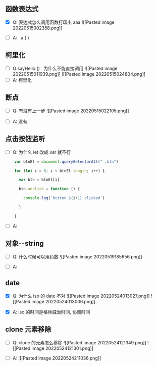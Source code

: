 ## 函数表达式
- [x]  Q: 表达式怎么调用函数打印出 aaa
![[Pasted image 20220515002358.png]]

- [ ]  A:   a ( )

## 柯里化
- [ ]  Q:sayHello ()   为什么不能直接调用
![[Pasted image 20220515011939.png]]
![[Pasted image 20220515024804.png]]
- [ ]  A: 柯里化

## 断点
- [ ]  Q: 有没有上一步
![[Pasted image 20220515022105.png]]

- [ ]  A: 没有



## 点击按钮监听
- [ ]  Q: 为什么 let 改成 var 就不行

```js
    var btnEl = document.querySelectorAll(" .btn")

    for (let i = 0; i < btnEl.length; i++) {

      var btn = btnEl[i]

      btn.onclick = function () {

        console.log(`button ${i+1} clicked`)

      }

    }
```
- [ ]  A:

## 对象--string
- [ ]  Q: 什么时候可以用负数
![[Pasted image 20220519185656.png]]

- [ ]  A:


## date
- [x]  Q: 为什么 iso 的 date 不对
 ![[Pasted image 20220524013027.png]]
![[Pasted image 20220524013006.png]]

- [x]  A: iso 的时间是格林威治时间, 协调时间

## clone 元素移除
- [ ]  Q: clone 的元素怎么移除
![[Pasted image 20220524121349.png]]
![[Pasted image 20220524121301.png]]

- [ ]  A:
![[Pasted image 20220524211036.png]]




































